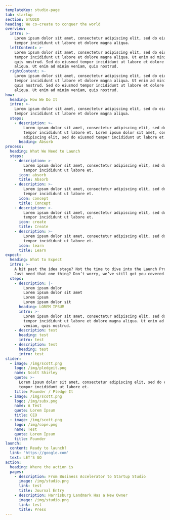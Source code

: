 ```yaml
---
templateKey: studio-page
tab: startup
section: STUDIO
heading: We co-create to conquer the world
overview:
  intro: >-
    Lorem ipsum dolor sit amet, consectetur adipiscing elit, sed do eiusmod
    tempor incididunt ut labore et dolore magna aliqua. 
  leftContent: >-
    Lorem ipsum dolor sit amet, consectetur adipiscing elit, sed do eiusmod
    tempor incididunt ut labore et dolore magna aliqua. Ut enim ad minim veniam,
    quis nostrud. Sed do eiusmod tempor incididunt ut labore et dolore magna
    aliqua. Ut enim ad minim veniam, quis nostrud.
  rightContent: >-
    Lorem ipsum dolor sit amet, consectetur adipiscing elit, sed do eiusmod
    tempor incididunt ut labore et dolore magna aliqua. Ut enim ad minim veniam,
    quis nostrud. Sed do eiusmod tempor incididunt ut labore et dolore magna
    aliqua. Ut enim ad minim veniam, quis nostrud.
how:
  heading: How We Do It
  intro: >-
    Lorem ipsum dolor sit amet, consectetur adipiscing elit, sed do eiusmod
    tempor incididunt ut labore et dolore magna aliqua. 
  steps:
    - description: >-
        Lorem ipsum dolor sit amet, consectetur adipiscing elit, sed do eiusmod
        tempor incididunt ut labore et. Lorem ipsum dolor sit amet, consectetur
        adipiscing elit, sed do eiusmod tempor incididunt ut labore et.
      heading: Absorb
process:
  heading: What We Need to Launch
  steps:
    - description: >-
        Lorem ipsum dolor sit amet, consectetur adipiscing elit, sed do eiusmod
        tempor incididunt ut labore et.
      icon: absorb
      title: Absorb
    - description: >-
        Lorem ipsum dolor sit amet, consectetur adipiscing elit, sed do eiusmod
        tempor incididunt ut labore et.
      icon: concept
      title: Concept
    - description: >-
        Lorem ipsum dolor sit amet, consectetur adipiscing elit, sed do eiusmod
        tempor incididunt ut labore et.
      icon: create
      title: Create
    - description: >-
        Lorem ipsum dolor sit amet, consectetur adipiscing elit, sed do eiusmod
        tempor incididunt ut labore et.
      icon: learn
      title: Learn
expect:
  heading: What to Expect
  intro: >-
    A bit past the idea stage? Not the time to dive into the Launch Program?
    Just need that one thing? Don’t worry, we’ve still got you covered.
  steps:
    - description: |-
        Lorem ipsum dolor 
        Lorem ipsum dolor sit amet
        Lorem ipsum 
        Lorem ipsum dolor sit
      heading: LOREM IPSUM
      intro: >-
        Lorem ipsum dolor sit amet, consectetur adipiscing elit, sed do eiusmod
        tempor incididunt ut labore et dolore magna aliqua. Ut enim ad minim
        veniam, quis nostrud. 
    - description: test
      heading: test
      intro: test
    - description: test
      heading: test
      intro: test
slider:
  - image: /img/scott.png
    logo: /img/pledgeit.png
    name: Scott Shirley
    quote: >-
      Lorem ipsum dolor sit amet, consectetur adipiscing elit, sed do eiusmod
      tempor incididunt ut labore et.
    title: Founder / Pledge It
  - image: /img/scott.png
    logo: /img/subx.png
    name: A Test
    quote: Lorem Ipsum
    title: CEO
  - image: /img/scott.png
    logo: /img/cope.png
    name: Test
    quote: Lorem Ipsum
    title: Founder
launch:
  content: Ready to launch?
  link: 'https://google.com'
  text: LET'S GO
action:
  heading: Where the action is
  pages:
    - description: From Business Accelerator to Startup Studio
      image: /img/studio.png
      link: test
      title: Journal Entry
    - description: Harrisburg Landmark Has a New Owner
      image: /img/studio.png
      link: test
      title: Press
---
```


